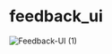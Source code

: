 # feedback_ui

![Feedback-UI (1)](https://github.com/AyeshmiImalka/feedback_ui/assets/129043181/5f8828c3-f996-41ca-8cea-91d62c30dae5)
